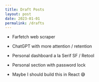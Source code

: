```yaml
---
title: Draft Posts
layout: post
date: 2023-01-01
permalink: /drafts
---
```


* Farfetch web scraper

* ChatGPT with more attention / retention 

* Personal dashboard a la Serif SF / Retool

* Personal section with password lock 

* Maybe I should build this in React 😅